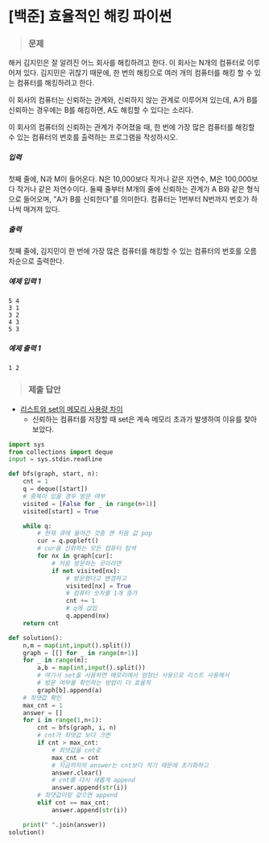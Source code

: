 # [백준] 효율적인 해킹 파이썬

> ### 문제

해커 김지민은 잘 알려진 어느 회사를 해킹하려고 한다. 이 회사는 N개의 컴퓨터로 이루어져 있다. 김지민은 귀찮기 때문에, 한 번의 해킹으로 여러 개의 컴퓨터를 해킹 할 수 있는 컴퓨터를 해킹하려고 한다.

이 회사의 컴퓨터는 신뢰하는 관계와, 신뢰하지 않는 관계로 이루어져 있는데, A가 B를 신뢰하는 경우에는 B를 해킹하면, A도 해킹할 수 있다는 소리다.

이 회사의 컴퓨터의 신뢰하는 관계가 주어졌을 때, 한 번에 가장 많은 컴퓨터를 해킹할 수 있는 컴퓨터의 번호를 출력하는 프로그램을 작성하시오.

##### 입력

첫째 줄에, N과 M이 들어온다. N은 10,000보다 작거나 같은 자연수, M은 100,000보다 작거나 같은 자연수이다. 둘째 줄부터 M개의 줄에 신뢰하는 관계가 A B와 같은 형식으로 들어오며, "A가 B를 신뢰한다"를 의미한다. 컴퓨터는 1번부터 N번까지 번호가 하나씩 매겨져 있다.

##### 출력

첫째 줄에, 김지민이 한 번에 가장 많은 컴퓨터를 해킹할 수 있는 컴퓨터의 번호를 오름차순으로 출력한다.

##### 예제 입력 1

```
5 4
3 1
3 2
4 3
5 3
```

##### 예제 출력 1

```
1 2
```

> ### 제출 답안

- [리스트와 set의 메모리 사용량 차이](https://velog.io/@hsw0194/Python%EC%97%90%EC%84%9C-Set%EC%9D%B4-%EB%8A%90%EB%A0%A4%EC%A7%88%EB%95%8C%EA%B0%80-%EC%9E%88%EB%8B%A4%EA%B3%A0)
  - 신뢰하는 컴퓨터를 저장할 때 set은 계속 메모리 초과가 발생하여 이유를 찾아보았다.

```python
import sys
from collections import deque
input = sys.stdin.readline

def bfs(graph, start, n):
	cnt = 1
	q = deque([start])
    # 중복이 있을 경우 방문 여부
	visited = [False for _ in range(n+1)]
	visited[start] = True

	while q:
        # 현재 큐에 들어간 것중 맨 처음 값 pop
		cur = q.popleft()
        # cur을 신뢰하는 모든 컴퓨터 탐색
		for nx in graph[cur]:
            # 처음 방문하는 곳이라면
			if not visited[nx]:
                # 방문했다고 변경하고
				visited[nx] = True
                # 컴퓨터 숫자를 1개 증가
				cnt += 1
                # q에 삽입
				q.append(nx)
	return cnt

def solution():
    n,m = map(int,input().split())
    graph = [[] for _ in range(n+1)]
    for _ in range(m):
        a,b = map(int,input().split())
        # 여기서 set을 사용하면 메모리에서 엄청난 사용으로 리스트 사용해서
        # 방문 여부를 확인하는 방법이 더 효율적
        graph[b].append(a)
    # 최댓값 확인
    max_cnt = 1
    answer = []
    for i in range(1,n+1):
        cnt = bfs(graph, i, n)
        # cnt가 최댓값 보다 크면
        if cnt > max_cnt:
            # 최댓값을 cnt로
            max_cnt = cnt
            # 지금까지의 answer는 cnt보다 작기 때문에 초기화하고
            answer.clear()
            # cnt를 다시 새롭게 append
            answer.append(str(i))
        # 최댓값이랑 같으면 append
        elif cnt == max_cnt:
            answer.append(str(i))

    print(" ".join(answer))
solution()
```

